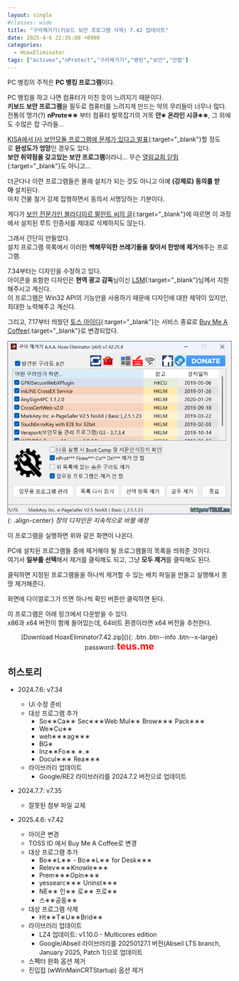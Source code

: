 ```yaml
---
layout: single
#classes: wide
title: "구라제거기(키보드 보안 프로그램 삭제) 7.42 업데이트"
date: 2025-4-6 22:35:00 +0900
categories:
  - HoaxEliminator
tags: ["activex","nProtect","구라제거기","뱅킹","보안","안랩"]
---
```


PC 뱅킹의 주적은 **PC 뱅킹 프로그램**이다.

PC 뱅킹을 하고 나면 컴퓨터가 미친 듯이 느려지기 때문이다.  
**키보드 보안 프로그램**을 필두로 컴퓨터를 느려지게 만드는 악의 무리들이 너무나 많다.  
전통의 명가(?) **nProte∗∗** 부터 컴퓨터 발목잡기의 거목 **안∗ 온라인 시큐∗∗**, 그 외에도 수많은 잡 구라들…

[KISA에서 I사 보안모듈 프로그램에 문제가 있다고 발표](http://www.etnews.com/20161130000139){:target="_blank"}할 정도로 **완성도가 엉망**인 경우도 있다.  
**보안 취약점을 갖고있는 보안 프로그램**이라니… 무슨 [열림교회 닫힘](https://www.google.com/search?q=열림교회+닫힘){:target="_blank"}도 아니고…  

더군다나 이런 프로그램들은 몰래 설치가 되는 것도 아니고 아예 **(강제로) 동의를 받아** 설치된다.  
마치 건물 철거 강제 집행하면서 동의서 서명당하는 기분이다.

게다가 [보안 전문가인 블라디미르 팔란트 씨의 글](https://github.com/alanleedev/KoreaSecurityApps/blob/main/03_weakening_tls_protection.md){:target="_blank"}에 따르면 이 과정에서 설치된 루트 인증서를 제대로 삭제하지도 않는다.

그래서 간단히 만들었다.  
설치 프로그램 목록에서 이러한 **백해무익한 쓰레기들을 찾아서 한방에 제거**해주는 프로그램.

7.34부터는 디자인을 수정하고 있다.  
아이콘을 포함한 디자인은 **현역 광고 감독**님이신 [LSM](http://www.leeseungmin.com/){:target="_blank"}님께서 지원해주시고 계신다.  
이 프로그램은 Win32 API의 기능만을 사용하기 때문에 디자인에 대한 제약이 있지만, 최대한 노력해주고 계신다.

그리고, 7.17부터 띄웠던 [토스 아이디](https://toss.me/bluenlive){:target="_blank"}는 서비스 종료로 [Buy Me A Coffee](https://buymeacoffee.com/bluenlive){:target="_blank"}로 변경되었다.

![image](/images/2025-04-06/hoax_Bs64_Q.png){: .align-center}
*창의 디자인은 지속적으로 바뀔 예정*

이 프로그램을 실행하면 위와 같은 화면이 나온다.

PC에 설치된 프로그램들 중에 제거해야 될 프로그램들의 목록을 띄워준 것이다.  
여기서 **일부를 선택**해서 제거를 클릭해도 되고, 그냥 **모두 제거**를 클릭해도 된다.

클릭하면 지정된 프로그램들을 하나씩 제거할 수 있는 배치 파일을 만들고 실행해서 몽땅 제거해준다.

화면에 다이얼로그가 뜨면 하나씩 확인 버튼만 클릭하면 된다.  

이 프로그램은 아래 링크에서 다운받을 수 있다.  
x86과 x64 버전이 함께 들어있는데, 64비트 환경이라면 x64 버전을 추천한다.

<div style="text-align: center;" markdown="1">
[Download HoaxEliminator7.42.zip](</attachment/2025-04-06/HoaxEliminator7.42.zip>){: .btn .btn--info .btn--x-large}
<br>password꞉ <span style="color: red; font-size: 1.5em;"><b>teus.me</b></span>
</div>

## 히스토리

* 2024.7.6: v7.34
  * UI 수정 준비
  * 대상 프로그램 추가
    * So∗∗Ca∗∗ Sec∗∗∗Web Mul∗∗ Brow∗∗∗ Pack∗∗∗
    * We∗Cu∗∗
    * weh∗∗∗ag∗∗∗
    * BG∗
    * Inz∗∗Fo∗∗ ∗.∗
    * Docul∗∗∗ Rea∗∗∗
  * 라이브러리 업데이트
    * Google/RE2 라이브러리를 2024.7.2 버전으로 업데이트

* 2024.7.7: v7.35
  * 잘못된 첨부 파일 교체

* 2025.4.6: v7.42
  * 아이콘 변경
  * TOSS ID 에서 Buy Me A Coffee로 변경
  * 대상 프로그램 추가
    * Bo∗∗L∗∗ - Bo∗∗L∗∗ for Desk∗∗∗
    * Relev∗∗∗Knowle∗∗∗
    * Prem∗∗∗Opin∗∗∗
    * yessearc∗∗∗ Uninst∗∗∗
    * NE∗∗ 인∗∗ 로∗∗ 프로∗∗
    * 스∗∗공동∗∗
  * 대상 프로그램 삭제
    * Ht∗∗T∗U∗∗Brid∗∗
  * 라이브러리 업데이트
    * LZ4 업데이트: v1.10.0 - Multicores edition
    * Google/Abseil 라이브러리를 20250127.1 버전(Abseil LTS branch, January 2025, Patch 1)으로 업데이트
  * 스펙터 완화 옵션 제거
  * 진입접 (wWinMainCRTStartup) 옵션 제거

